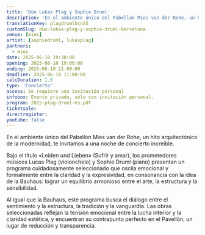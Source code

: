 ```yaml
---
title: 'Dúo Lukas Plag y Sophie Druml'
description: 'En el ambiente único del Pabellón Mies van der Rohe, un hito arquitectónico de la modernidad, te invitamos a una noche de concierto increíble'
translationKey: plagdrumlbcn25
customSlug: duo-lukas-plag-y-sophie-druml-barcelona
venue: [mies]
artist: [sophiedruml, lukasplag]
partners:
  - mies
date: 2025-06-10 19:30:00
opening: 2025-06-10 19:00:00
ending: 2025-06-10 21:00:00
deadline: 2025-06-10 11:00:00
calcDuration: 1.5
type: 'Concierto'
access: Se requiere una invitación personal
infobox: Evento privado, sólo con invitación personal.
program: 2025-plag-druml-es.pdf
ticketsale:
directregister:
youtube: false
---
```


En el ambiente único del Pabellón Mies van der Rohe, un hito arquitectónico de la modernidad, te invitamos a una noche de concierto increíble.

Bajo el título «Leiden und Lieben» (Sufrir y amar), los prometedores músicos Lucas Plag (violonchelo) y Sophie Druml (piano) presentan un programa cuidadosamente seleccionado que oscila emocional y formalmente entre la claridad y la expresividad, en consonancia con la idea de la Bauhaus: lograr un equilibrio armonioso entre el arte, la estructura y la sensibilidad.

Al igual que la Bauhaus, este programa busca el diálogo entre el sentimiento y la estructura, la tradición y la vanguardia. Las obras seleccionadas reflejan la tensión emocional entre la lucha interior y la claridad estética, y encuentran su contrapunto perfecto en el Pavellón, un lugar de reducción y transparencia.
